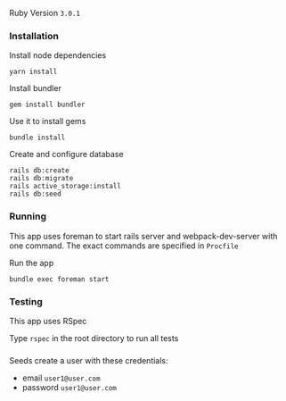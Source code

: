 Ruby Version `3.0.1`

### Installation

Install node dependencies

```shell
yarn install
```

Install bundler

```shell
gem install bundler
```

Use it to install gems

```shell
bundle install
```

Create and configure database

```shell
rails db:create
rails db:migrate
rails active_storage:install
rails db:seed
```

### Running

This app uses foreman to start rails server and webpack-dev-server with one command. The exact commands are specified
in `Procfile`

Run the app

```shell
bundle exec foreman start
```

### Testing

This app uses RSpec

Type `rspec` in the root directory to run all tests

###
Seeds create a user with these credentials:
* email `user1@user.com`
* password `user1@user.com`
